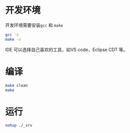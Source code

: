 

# 开发环境

开发环境需要安装`gcc` 和 `make`

```sh
gcc -v
make -v
```

IDE 可以选择自己喜欢的工具，如VS code，Eclipse CDT 等。

# 编译

```sh
make clean
make
```

# 运行

```sh
nohup ./_srv
```

